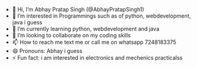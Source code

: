 - 👋 Hi, I’m Abhay Pratap Singh (@AbhayPratapSingh1)
- 👀 I’m interested in Programmings such as of python, webdevelopment, java i guess
- 🌱 I’m currently learning python, webdevelopment and java
- 💞️ I’m looking to collaborate on my coding skills
- 📫 How to reach me text me or call me on whatsapp 7248183375
- 😄 Pronouns: Abhay i guess
- ⚡ Fun fact: i am interested in electronics and mechenics practicalss

<!---
AbhayPratapSingh1/AbhayPratapSingh1 is a ✨ special ✨ repository because its `README.md` (this file) appears on your GitHub profile.
You can click the Preview link to take a look at your changes.
--->
